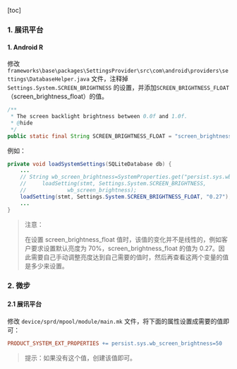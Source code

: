 [toc]

### 1. 展讯平台

#### 1. Android R

修改 `frameworks\base\packages\SettingsProvider\src\com\android\providers\settings\DatabaseHelper.java` 文件，注释掉 `Settings.System.SCREEN_BRIGHTNESS` 的设置，并添加`SCREEN_BRIGHTNESS_FLOAT`（screen_brightness_float）的值。

```java
/**
 * The screen backlight brightness between 0.0f and 1.0f.
 * @hide
 */
public static final String SCREEN_BRIGHTNESS_FLOAT = "screen_brightness_float";
```

例如：

```java
private void loadSystemSettings(SQLiteDatabase db) {
    ...
    // String wb_screen_brightness=SystemProperties.get("persist.sys.wb_screen_brightness","102");
    //     loadSetting(stmt, Settings.System.SCREEN_BRIGHTNESS,
    //             wb_screen_brightness);
    loadSetting(stmt, Settings.System.SCREEN_BRIGHTNESS_FLOAT, "0.27");
    ...
}
```

> 注意：
>
> 在设置 screen_brightness_float 值时，该值的变化并不是线性的，例如客户要求设置默认亮度为 70%，screen_brightness_float 的值为 0.27。因此需要自己手动调整亮度达到自己需要的值时，然后再查看这两个变量的值是多少来设置。

### 2. 微步

#### 2.1 展讯平台

修改 `device/sprd/mpool/module/main.mk` 文件，将下面的属性设置成需要的值即可：

```makefile
PRODUCT_SYSTEM_EXT_PROPERTIES += persist.sys.wb_screen_brightness=50
```

> 提示：如果没有这个值，创建该值即可。

